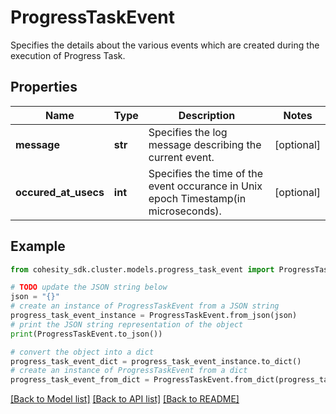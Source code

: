 # ProgressTaskEvent

Specifies the details about the various events which are created during the execution of Progress Task.

## Properties

Name | Type | Description | Notes
------------ | ------------- | ------------- | -------------
**message** | **str** | Specifies the log message describing the current event. | [optional] 
**occured_at_usecs** | **int** | Specifies the time of the event occurance in Unix epoch Timestamp(in microseconds). | [optional] 

## Example

```python
from cohesity_sdk.cluster.models.progress_task_event import ProgressTaskEvent

# TODO update the JSON string below
json = "{}"
# create an instance of ProgressTaskEvent from a JSON string
progress_task_event_instance = ProgressTaskEvent.from_json(json)
# print the JSON string representation of the object
print(ProgressTaskEvent.to_json())

# convert the object into a dict
progress_task_event_dict = progress_task_event_instance.to_dict()
# create an instance of ProgressTaskEvent from a dict
progress_task_event_from_dict = ProgressTaskEvent.from_dict(progress_task_event_dict)
```
[[Back to Model list]](../README.md#documentation-for-models) [[Back to API list]](../README.md#documentation-for-api-endpoints) [[Back to README]](../README.md)


